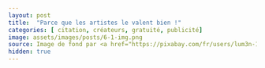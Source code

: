 ```yaml
---
layout: post
title:  "Parce que les artistes le valent bien !"
categories: [ citation, créateurs, gratuité, publicité]
image: assets/images/posts/6-1-img.png
source: Image de fond par <a href="https://pixabay.com/fr/users/lum3n-1066559/?utm_source=link-attribution&amp;utm_medium=referral&amp;utm_campaign=image&amp;utm_content=1884335">LUM3N</a> de <a href="https://pixabay.com/fr/?utm_source=link-attribution&amp;utm_medium=referral&amp;utm_campaign=image&amp;utm_content=1884335">Pixabay</a>
hidden: true
---
```

